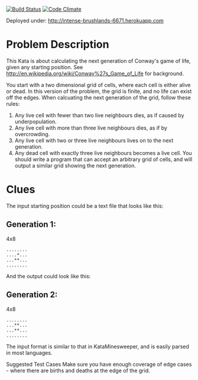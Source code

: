 [![Build Status](https://travis-ci.org/velcrin/GameOfLife.svg?branch=master)](https://travis-ci.org/velcrin/GameOfLife) [![Code Climate](https://codeclimate.com/github/velcrin/GameOfLife.png)](https://codeclimate.com/github/velcrin/GameOfLife)

Deployed under: http://intense-brushlands-6671.herokuapp.com

# Problem Description

This Kata is about calculating the next generation of Conway's game of life, given any starting position. See http://en.wikipedia.org/wiki/Conway%27s_Game_of_Life for background.

You start with a two dimensional grid of cells, where each cell is either alive or dead. In this version of the problem, the grid is finite, and no life can exist off the edges. When calcuating the next generation of the grid, follow these rules:

   1. Any live cell with fewer than two live neighbours dies, as if caused by underpopulation.
   2. Any live cell with more than three live neighbours dies, as if by overcrowding.
   3. Any live cell with two or three live neighbours lives on to the next generation.
   4. Any dead cell with exactly three live neighbours becomes a live cell.
You should write a program that can accept an arbitrary grid of cells, and will output a similar grid showing the next generation.

# Clues

The input starting position could be a text file that looks like this:

## Generation 1:

4x8
<pre><code>........
....*...
...**...
........
</code></pre>
And the output could look like this:

## Generation 2:

4x8
<pre><code>........
...**...
...**...
........
</code></pre>
The input format is similar to that in KataMinesweeper, and is easily parsed in most languages.

Suggested Test Cases Make sure you have enough coverage of edge cases - where there are births and deaths at the edge of the grid.

